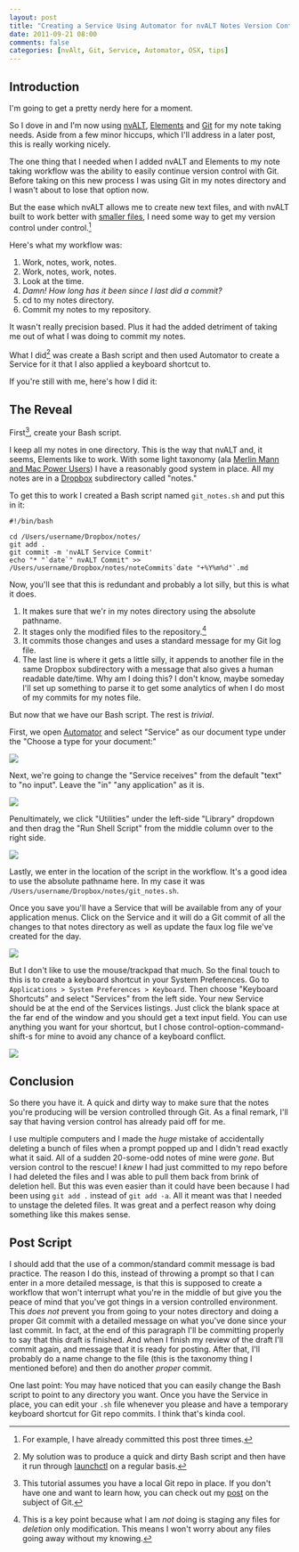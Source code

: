 ```yaml
---
layout: post
title: "Creating a Service Using Automator for nvALT Notes Version Control"
date: 2011-09-21 08:00
comments: false
categories: [nvAlt, Git, Service, Automator, OSX, tips]
---
```


## Introduction

I'm going to get a pretty nerdy here for a moment.

So I dove in and I'm now using [nvALT][1], [Elements][2] and [Git][3] for
my note taking needs. Aside from a few minor hiccups, which I'll address
in a later post, this is really working nicely.

The one thing that I needed when I added nvALT and Elements to my note
taking workflow was the ability to easily continue version control with
Git. Before taking on this new process I was using Git in my notes
directory and I wasn't about to lose that option now.

But the ease which nvALT allows me to create new text files, and with
nvALT built to work better with [smaller files][4], I need some way to get my
version control under control.[^version]

Here's what my workflow was:

1. Work, notes, work, notes.
2. Work, notes, work, notes.
3. Look at the time.
4. *Damn! How long has it been since I last did a commit?*
5. cd to my notes directory.
6. Commit my notes to my repository.

It wasn't really precision based. Plus it had the added detriment of
taking me out of what I was doing to commit my notes.

What I did[^original] was create a Bash script and then used Automator to create a
Service for it that I also applied a keyboard shortcut to. 

If you're still with me, here's how I did it:

## The Reveal

First[^realfirst], create your Bash script.

I keep all my notes in one directory. This is the way that nvALT and, it
seems, Elements like to work. With some light taxonomy (ala [Merlin Mann
and Mac Power Users][7]) I have a reasonably good system in place. All
my notes are in a [Dropbox][8] subdirectory called "notes."

To get this to work I created a Bash script named `git_notes.sh` and put
this in it:

    #!/bin/bash

    cd /Users/username/Dropbox/notes/
    git add .
    git commit -m 'nvALT Service Commit'
    echo "* "`date`" nvALT Commit" >> /Users/username/Dropbox/notes/noteCommits`date "+%Y%m%d"`.md

Now, you'll see that this is redundant and probably a lot silly, but
this is what it does.

1. It makes sure that we'r in my notes directory using the absolute pathname.
2. It stages only the modified files to the repository.[^keypoint]
3. It commits those changes and uses a standard message for my Git
   log file.
4. The last line is where it gets a little silly, it appends to another
   file in the same Dropbox subdirectory with a message that also gives a
   human readable date/time. Why am I doing this? I don't know, maybe
   someday I'll set up something to parse it to get some analytics of when
   I do most of my commits for my notes file. 

But now that we have our Bash script. The rest is *trivial*.

First, we open [Automator][9] and select "Service" as our document type
under the "Choose a type for your document:"

![](http://media.tumblr.com/tumblr_lru5ivFxwR1qfn6cf.png)

Next, we're going to change the "Service receives" from the default
"text" to "no input". Leave the "in" "any application" as it is.

![](http://media.tumblr.com/tumblr_lru5j6QlKF1qfn6cf.png)

Penultimately, we click "Utilities" under the left-side "Library" dropdown and
then drag the "Run Shell Script" from the middle column over to the
right side.

![](http://media.tumblr.com/tumblr_lru5kkxqBI1qfn6cf.png)

Lastly, we enter in the location of the script in the workflow. It's a
good idea to use the absolute pathname here. In my case it was
`/Users/username/Dropbox/notes/git_notes.sh`.

Once you save you'll have a Service that will be available from any
of your application menus. Click on the Service and it will do a Git
commit of all the changes to that notes directory as well as update the
faux log file we've created for the day.

![](http://media.tumblr.com/tumblr_lru5kv56vm1qfn6cf.png)

But I don't like to use the mouse/trackpad that much. So the final touch
to this is to create a keyboard shortcut in your System Preferences. Go
to `Applications > System Preferences > Keyboard`. Then choose "Keyboard
Shortcuts" and select "Services" from the left side. Your new Service
should be at the end of the Services listings. Just click the blank
space at the far end of the window and you should get a text input
field. You can use anything you want for your shortcut, but I chose
control-option-command-shift-s for mine to avoid any chance of a
keyboard conflict.

![](http://media.tumblr.com/tumblr_lru5l4QquU1qfn6cf.png)

## Conclusion

So there you have it. A quick and dirty way to make sure that the notes
you're producing will be version controlled through Git. As a final
remark, I'll say that having version control has already paid off for
me.

I use multiple computers and I made the *huge* mistake of accidentally
deleting a bunch of files when a prompt popped up and I didn't read
exactly what it said. All of a sudden 20-some-odd notes of mine were
*gone*. But version control to the rescue! I *knew* I had just committed
to my repo before I had deleted the files and I was able to pull them
back from brink of deletion hell. But this was even easier than it could
have been because I had been using `git add .` instead of `git add -a`.
All it meant was that I needed to unstage the deleted files. It was
great and a perfect reason why doing something like this makes sense.

## Post Script

I should add that the use of a common/standard commit message is bad
practice. The reason I do this, instead of throwing a prompt so that I
can enter in a more detailed message, is that this is supposed to create
a workflow that won't interrupt what you're in the middle of but give
you the peace of mind that you've got things in a version controlled
environment. This *does not* prevent you from going to your notes
directory and doing a proper Git commit with a detailed message on what
you've done since your last commit. In fact, at the end of this
paragraph I'll be committing properly to say that this draft is
finished. And when I finish my review of the draft I'll commit again,
and message that it is ready for posting. After that, I'll probably do a
name change to the file (this is the taxonomy thing I mentioned before)
and then do another *proper* commit.

One last point: You may have noticed that you can easily change the Bash
script to point to any directory you want. Once you have the Service in
place, you can edit your `.sh` file whenever you please and have a
temporary keyboard shortcut for Git repo commits. I think that's kinda
cool.

[^version]: For example, I have already committed this post three times.

[^realfirst]: This tutorial assumes you have a local Git repo in place.
If you don't have one and want to learn how, you can check out my
[post][10] on the subject of Git.

[^original]: My solution was to produce a quick and dirty Bash script
and then have it run through [launchctl][6] on a regular basis.

[^keypoint]: This is a key point because what I am *not* doing is
staging any files for *deletion* only modification. This means I won't
worry about any files going away without my knowing.

[1]: http://brettterpstra.com/project/nvalt/
[2]: http://www.secondgearsoftware.com/elements/
[3]: http://git-scm.com/
[4]: http://brettterpstra.com/break-up-your-text-documents/
[6]: http://developer.apple.com/library/mac/#documentation/Darwin/Reference/ManPages/man1/launchctl.1.html
[7]: http://macpowerusers.com/2011/03/mpu-046-workflows-with-merlin-mann-ii/ 
[8]: http://db.tt/eOrvceA
[9]: http://support.apple.com/kb/ht2488
[10]: http://faceofgeoff.com/post/5383300462/learning-git
